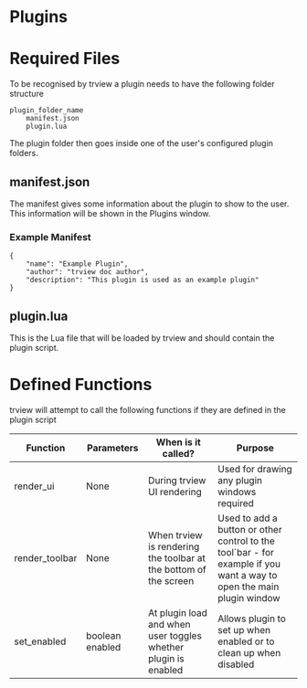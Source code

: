 # Plugins

# Required Files
To be recognised by trview a plugin needs to have the following folder structure

```
plugin_folder_name
    manifest.json
    plugin.lua
```

The plugin folder then goes inside one of the user's configured plugin folders.

## manifest.json
The manifest gives some information about the plugin to show to the user. This information will be shown in the Plugins window.

### Example Manifest

```
{
    "name": "Example Plugin",
    "author": "trview doc author",
    "description": "This plugin is used as an example plugin"
}
```

## plugin.lua
This is the Lua file that will be loaded by trview and should contain the plugin script.

# Defined Functions
trview will attempt to call the following functions if they are defined in the plugin script

|Function|Parameters|When is it called?|Purpose|
|--------|----------|------------|-------|
|render_ui|None|During trview UI rendering|Used for drawing any plugin windows required|
|render_toolbar|None|When trview is rendering the toolbar at the bottom of the screen|Used to add a button or other control to the tool`bar - for example if you want a way to open the main plugin window|
|set_enabled|boolean enabled|At plugin load and when user toggles whether plugin is enabled|Allows plugin to set up when enabled or to clean up when disabled|